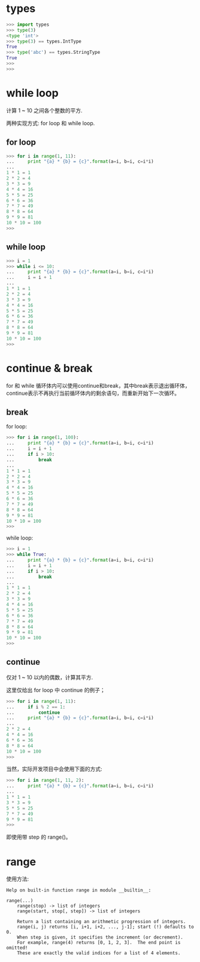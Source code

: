 # types

```python
>>> import types
>>> type(3)
<type 'int'>
>>> type(3) == types.IntType
True
>>> type('abc') == types.StringType
True
>>> 
>>> 
```

# while loop

计算 1 ~ 10 之间各个整数的平方.

两种实现方式: for loop 和 while loop.

## for loop

```python
>>> for i in range(1, 11):
...     print "{a} * {b} = {c}".format(a=i, b=i, c=i*i)
...
1 * 1 = 1
2 * 2 = 4
3 * 3 = 9
4 * 4 = 16
5 * 5 = 25
6 * 6 = 36
7 * 7 = 49
8 * 8 = 64
9 * 9 = 81
10 * 10 = 100
>>>
```

## while loop

```python
>>> i = 1
>>> while i <= 10:
...     print "{a} * {b} = {c}".format(a=i, b=i, c=i*i)
...     i = i + 1
...
1 * 1 = 1
2 * 2 = 4
3 * 3 = 9
4 * 4 = 16
5 * 5 = 25
6 * 6 = 36
7 * 7 = 49
8 * 8 = 64
9 * 9 = 81
10 * 10 = 100
>>>
```

# continue & break

for 和 while 循环体内可以使用continue和break，其中break表示退出循环体，continue表示不再执行当前循环体内的剩余语句，而重新开始下一次循环。

## break

for loop:

```python
>>> for i in range(1, 100):
...     print "{a} * {b} = {c}".format(a=i, b=i, c=i*i)
...     i = i + 1
...     if i > 10:
...         break
...
1 * 1 = 1
2 * 2 = 4
3 * 3 = 9
4 * 4 = 16
5 * 5 = 25
6 * 6 = 36
7 * 7 = 49
8 * 8 = 64
9 * 9 = 81
10 * 10 = 100
>>>
```

while loop:

```python
>>> i = 1
>>> while True:
...     print "{a} * {b} = {c}".format(a=i, b=i, c=i*i)
...     i = i + 1
...     if i > 10:
...         break
...
1 * 1 = 1
2 * 2 = 4
3 * 3 = 9
4 * 4 = 16
5 * 5 = 25
6 * 6 = 36
7 * 7 = 49
8 * 8 = 64
9 * 9 = 81
10 * 10 = 100
>>>
```

## continue

仅对 1 ~ 10 以内的偶数，计算其平方.

这里仅给出 for loop 中 continue 的例子；

```python
>>> for i in range(1, 11):
...     if i % 2 == 1:
...         continue
...     print "{a} * {b} = {c}".format(a=i, b=i, c=i*i)
...
2 * 2 = 4
4 * 4 = 16
6 * 6 = 36
8 * 8 = 64
10 * 10 = 100
>>>
```

当然，实际开发项目中会使用下面的方式:

```python
>>> for i in range(1, 11, 2):
...     print "{a} * {b} = {c}".format(a=i, b=i, c=i*i)
...
1 * 1 = 1
3 * 3 = 9
5 * 5 = 25
7 * 7 = 49
9 * 9 = 81
>>>
```

即使用带 step 的 range()。

# range

使用方法:

```
Help on built-in function range in module __builtin__:

range(...)
    range(stop) -> list of integers
    range(start, stop[, step]) -> list of integers

    Return a list containing an arithmetic progression of integers.
    range(i, j) returns [i, i+1, i+2, ..., j-1]; start (!) defaults to 0.
    When step is given, it specifies the increment (or decrement).
    For example, range(4) returns [0, 1, 2, 3].  The end point is omitted!
    These are exactly the valid indices for a list of 4 elements.
```
